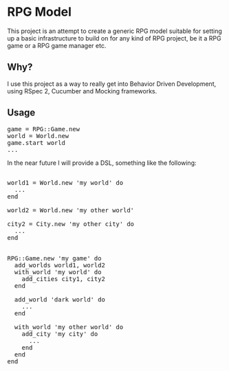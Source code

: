 # RPG Model #
This project is an attempt to create a generic RPG model suitable for setting up a basic infrastructure to build on for any kind of RPG project, be it a RPG game
or a RPG game manager etc.

## Why? ##
I use this project as a way to really get into Behavior Driven Development, using RSpec 2, Cucumber and Mocking frameworks. 

## Usage ##
       
<pre>
game = RPG::Game.new
world = World.new
game.start world
...
</pre>

In the near future I will provide a DSL, something like the following: 

<pre>
  
world1 = World.new 'my world' do
  ...
end 

world2 = World.new 'my other world'  

city2 = City.new 'my other city' do
  ...
end 

  
RPG::Game.new 'my game' do
  add_worlds world1, world2
  with_world 'my world' do
    add_cities city1, city2
  end

  add_world 'dark world' do
    ...
  end

  with_world 'my other world' do
    add_city 'my city' do
      ...
    end
  end 
end
</pre>



